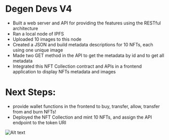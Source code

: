# Degen Devs V4
- Built a web server and API for providing the features using the RESTful architecture
- Ran a local node of IPFS
- Uploaded 10 images to this node
- Created a JSON and build metadata descriptions for 10 NFTs, each using one unique image
- Made two GET method in the API to get the metadata by id and to get all metadata
- Integrated this NFT Collection contract and APIs in a frontend application to display NFTs metadata and images

# Next Steps:
- provide wallet functions in the frontend to buy, transfer, allow, transfer from and burn NFTs!
- Deployed the NFT Collection and mint 10 NFTs, and assign the API endpoint to the token URI

<img
  src="https://media.discordapp.net/attachments/994296487783706725/998657474393542716/degendevs_frontend.png"
  alt="Alt text"
  title="Degen Developers"
  style="display: inline-block; margin: 0 auto; max-width: 300px">



